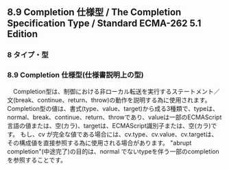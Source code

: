 8.9 Completion 仕様型 / The Completion Specification Type / Standard ECMA-262 5.1 Edition
-----------------------------------------------------------------------------------------

### 8 タイプ・型

### 8.9 Completion 仕様型(仕様書説明上の型)

　Completion型は、制御における非ローカル転送を実行するステートメント／文(break、continue、return、throw)の動作を説明する為に使用されます。
Completion型の値は、書式(type、value、target)から成る3種類で、typeは、normal、break、continue、return、throwであり、valueは一部のECMAScript言語の値または、空(カラ)、targetは、ECMAScript識別子または、空(カラ)です。
もし、cv
が完全な値である場合には、cv.type、cv.value、cv.targetは、その構成値を直接参照する為に使用される場合があります。
"abrupt completion"(中途完了)の目的は、normal
でないtypeを伴う一部のcompletionを参照することです。
